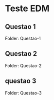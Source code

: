 # Teste EDM

## Questao 1

Folder: Questao-1

## Questao 2

Folder: Questao-2

## questao 3

Folder: Questao-3





